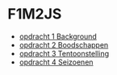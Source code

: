 # F1M2JS


- [opdracht 1 Background](https://32800.hosts1.ma-cloud.nl/f1m2js/les1-background-color/)
- [opdracht 2 Boodschappen](https://32800.hosts1.ma-cloud.nl/f1m2js/les2-boodschappen/)
- [opdracht 3 Tentoonstelling](https://32800.hosts1.ma-cloud.nl/f1m2js/les3-tentoonstelling/)
- [opdracht 4 Seizoenen](https://32800.hosts1.ma-cloud.nl/f1m2js/les4-seizoenen/)
